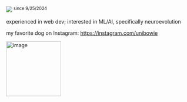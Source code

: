 ![](https://komarev.com/ghpvc/?username=struffoli&color=ffabb7&style=flat-square)
<sup>since 9/25/2024</sup>

experienced in web dev; interested in ML/AI, specifically neuroevolution

my favorite dog on Instagram: https://instagram.com/unibowie

<img width="149" alt="image" src="https://github.com/user-attachments/assets/ff1748db-46ae-43c9-b89f-fb421ec38e8e">



<!--
**struffoli/struffoli** is a ✨ _special_ ✨ repository because its `README.md` (this file) appears on your GitHub profile.

Here are some ideas to get you started:

- 🔭 I’m currently working on ...
- 🌱 I’m currently learning ...
- 👯 I’m looking to collaborate on ...
- 🤔 I’m looking for help with ...
- 💬 Ask me about ...
- 📫 How to reach me: ...
- 😄 Pronouns: ...
- ⚡ Fun fact: ...
-->

